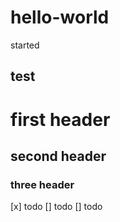 # hello-world
started 
## test
# first header
## second header
### three header

[x] todo 
[] todo
[] todo
